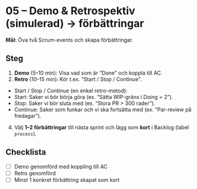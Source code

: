 # 05 – Demo & Retrospektiv (simulerad) → förbättringar

**Mål:** Öva två Scrum-events och skapa förbättringar.

## Steg
1) **Demo** (5–10 min): Visa vad som är “Done” och koppla till AC.
2) **Retro** (10–15 min): Kör t.ex. “Start / Stop / Continue”.
  - Start / Stop / Continue (en enkel retro-metod):
- Start: Saker vi bör börja göra (ex. “Sätta WIP-gräns i Doing = 2”).
- Stop: Saker vi bör sluta med (ex. “Stora PR > 300 rader”).
- Continue: Saker som funkar och vi ska fortsätta med (ex. “Par-review på fredagar”).

4) Välj **1–2 förbättringar** till nästa sprint och lägg som **kort** i Backlog (label `process`).

## Checklista
- [ ] Demo genomförd med koppling till AC
- [ ] Retro genomförd
- [ ] Minst 1 konkret förbättring skapat som kort
